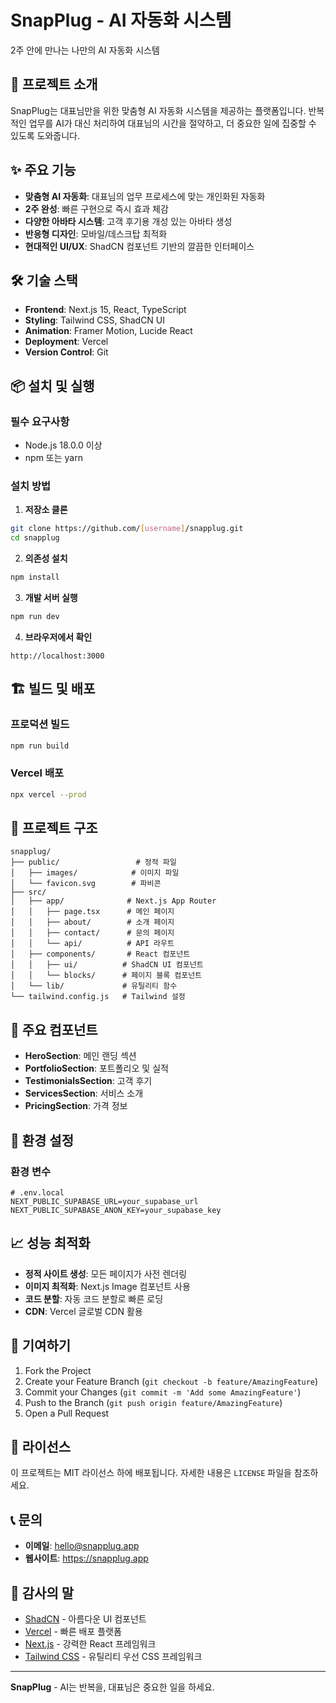 # SnapPlug - AI 자동화 시스템

2주 안에 만나는 나만의 AI 자동화 시스템

## 🚀 프로젝트 소개

SnapPlug는 대표님만을 위한 맞춤형 AI 자동화 시스템을 제공하는 플랫폼입니다. 반복적인 업무를 AI가 대신 처리하여 대표님의 시간을 절약하고, 더 중요한 일에 집중할 수 있도록 도와줍니다.

## ✨ 주요 기능

- **맞춤형 AI 자동화**: 대표님의 업무 프로세스에 맞는 개인화된 자동화
- **2주 완성**: 빠른 구현으로 즉시 효과 체감
- **다양한 아바타 시스템**: 고객 후기용 개성 있는 아바타 생성
- **반응형 디자인**: 모바일/데스크탑 최적화
- **현대적인 UI/UX**: ShadCN 컴포넌트 기반의 깔끔한 인터페이스

## 🛠 기술 스택

- **Frontend**: Next.js 15, React, TypeScript
- **Styling**: Tailwind CSS, ShadCN UI
- **Animation**: Framer Motion, Lucide React
- **Deployment**: Vercel
- **Version Control**: Git

## 📦 설치 및 실행

### 필수 요구사항
- Node.js 18.0.0 이상
- npm 또는 yarn

### 설치 방법

1. **저장소 클론**
```bash
git clone https://github.com/[username]/snapplug.git
cd snapplug
```

2. **의존성 설치**
```bash
npm install
```

3. **개발 서버 실행**
```bash
npm run dev
```

4. **브라우저에서 확인**
```
http://localhost:3000
```

## 🏗 빌드 및 배포

### 프로덕션 빌드
```bash
npm run build
```

### Vercel 배포
```bash
npx vercel --prod
```

## 📁 프로젝트 구조

```
snapplug/
├── public/                 # 정적 파일
│   ├── images/            # 이미지 파일
│   └── favicon.svg        # 파비콘
├── src/
│   ├── app/              # Next.js App Router
│   │   ├── page.tsx      # 메인 페이지
│   │   ├── about/        # 소개 페이지
│   │   ├── contact/      # 문의 페이지
│   │   └── api/          # API 라우트
│   ├── components/       # React 컴포넌트
│   │   ├── ui/          # ShadCN UI 컴포넌트
│   │   └── blocks/      # 페이지 블록 컴포넌트
│   └── lib/             # 유틸리티 함수
└── tailwind.config.js   # Tailwind 설정
```

## 🎨 주요 컴포넌트

- **HeroSection**: 메인 랜딩 섹션
- **PortfolioSection**: 포트폴리오 및 실적
- **TestimonialsSection**: 고객 후기
- **ServicesSection**: 서비스 소개
- **PricingSection**: 가격 정보

## 🔧 환경 설정

### 환경 변수
```env
# .env.local
NEXT_PUBLIC_SUPABASE_URL=your_supabase_url
NEXT_PUBLIC_SUPABASE_ANON_KEY=your_supabase_key
```

## 📈 성능 최적화

- **정적 사이트 생성**: 모든 페이지가 사전 렌더링
- **이미지 최적화**: Next.js Image 컴포넌트 사용
- **코드 분할**: 자동 코드 분할로 빠른 로딩
- **CDN**: Vercel 글로벌 CDN 활용

## 🤝 기여하기

1. Fork the Project
2. Create your Feature Branch (`git checkout -b feature/AmazingFeature`)
3. Commit your Changes (`git commit -m 'Add some AmazingFeature'`)
4. Push to the Branch (`git push origin feature/AmazingFeature`)
5. Open a Pull Request

## 📄 라이선스

이 프로젝트는 MIT 라이선스 하에 배포됩니다. 자세한 내용은 `LICENSE` 파일을 참조하세요.

## 📞 문의

- **이메일**: hello@snapplug.app
- **웹사이트**: https://snapplug.app

## 🙏 감사의 말

- [ShadCN](https://ui.shadcn.com/) - 아름다운 UI 컴포넌트
- [Vercel](https://vercel.com/) - 빠른 배포 플랫폼
- [Next.js](https://nextjs.org/) - 강력한 React 프레임워크
- [Tailwind CSS](https://tailwindcss.com/) - 유틸리티 우선 CSS 프레임워크

---

**SnapPlug** - AI는 반복을, 대표님은 중요한 일을 하세요.
